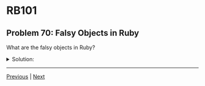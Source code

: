 # RB101
## Problem 70: Falsy Objects in Ruby

What are the falsy objects in Ruby?

<details>
<summary>Solution:</summary>

In Ruby, there are only **two** falsy values:
- `nil`
- `false`

**Everything else is truthy!**

</details>

---

[Previous](069.md) | [Next](071.md)

